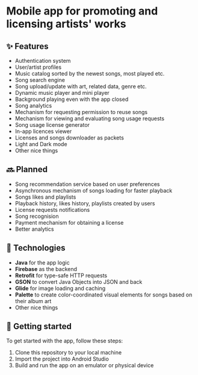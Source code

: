 # Mobile app for promoting and licensing artists' works

## ✨ Features

- Authentication system
- User/artist profiles
- Music catalog sorted by the newest songs, most played etc.
- Song search engine
- Song upload/update with art, related data, genre etc.
- Dynamic music player and mini player
- Background playing even with the app closed
- Song analytics
- Mechanism for requesting permission to reuse songs
- Mechanism for viewing and evaluating song usage requests
- Song usage license generator
- In-app licences viewer
- Licenses and songs downloader as packets
- Light and Dark mode
- Other nice things

## 🔜 Planned

- Song recommendation service based on user preferences
- Asynchronous mechanism of songs loading for faster playback
- Songs likes and playlists
- Playback history, likes history, playlists created by users
- License requests notifications
- Song recognision
- Payment mechanism for obtaining a license
- Better analytics

## 🔮 Technologies

- **Java** for the app logic
- **Firebase** as the backend
- **Retrofit** for type-safe HTTP requests
- **GSON** to convert Java Objects into JSON and back
- **Glide** for image loading and caching
- **Palette**  to create color-coordinated visual elements for songs based on their album art
- Other nice things

## 🚀 Getting started

To get started with the app, follow these steps:

1. Clone this repository to your local machine
2. Import the project into Android Studio
3. Build and run the app on an emulator or physical device
